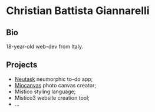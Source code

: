 # Christian Battista Giannarelli
## Bio
18-year-old web-dev from Italy.

## Projects
* [Neutask](https://cibigi.github.io/neutask) neumorphic to-do app;
* [Miocanvas](https://cibigi.github.io/miocanvas) photo canvas creator;
* Mistico styling language;
* Mistico3 website creation tool;
* ...

